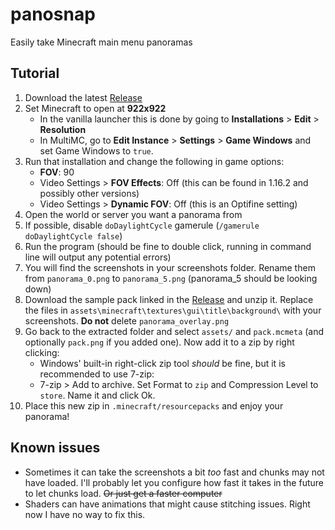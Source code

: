 # panosnap
Easily take Minecraft main menu panoramas

## Tutorial

1. Download the latest [Release](https://github.com/tycrek/panosnap/releases)
2. Set Minecraft to open at **922x922**
    - In the vanilla launcher this is done by going to **Installations** > **Edit** > **Resolution**
    - In MultiMC, go to **Edit Instance** > **Settings** > **Game Windows** and set Game Windows to `true`.
3. Run that installation and change the following in game options:
    - **FOV**: 90
    - Video Settings > **FOV Effects**: Off (this can be found in 1.16.2 and possibly other versions)
    - Video Settings > **Dynamic FOV**: Off (this is an Optifine setting)
4. Open the world or server you want a panorama from
5. If possible, disable `doDaylightCycle` gamerule (`/gamerule doDaylightCycle false`)
6. Run the program (should be fine to double click, running in command line will output any potential errors)
7. You will find the screenshots in your screenshots folder. Rename them from `panorama_0.png` to `panorama_5.png` (panorama_5 should be looking down)
8. Download the sample pack linked in the [Release](https://github.com/tycrek/panosnap/releases) and unzip it. Replace the files in `assets\minecraft\textures\gui\title\background\` with your screenshots. **Do not** delete `panorama_overlay.png`
9. Go back to the extracted folder and select `assets/` and `pack.mcmeta` (and optionally `pack.png` if you added one). Now add it to a zip by right clicking:
    - Windows' built-in right-click zip tool *should* be fine, but it is recommended to use 7-zip:
    - 7-zip > Add to archive. Set Format to `zip` and Compression Level to `store`. Name it and click Ok.
10. Place this new zip in `.minecraft/resourcepacks` and enjoy your panorama!

## Known issues
- Sometimes it can take the screenshots a bit *too* fast and chunks may not have loaded. I'll probably let you configure how fast it takes in the future to let chunks load. ~~Or just get a faster computer~~
- Shaders can have animations that might cause stitching issues. Right now I have no way to fix this.
